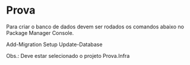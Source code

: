 # Prova

Para criar o banco de dados devem ser rodados os comandos abaixo no Package Manager Console.

Add-Migration Setup
Update-Database

Obs.: Deve estar selecionado o projeto Prova.Infra


